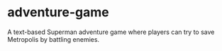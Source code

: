 # adventure-game
A text-based Superman adventure game where players can try to save Metropolis by battling enemies.
